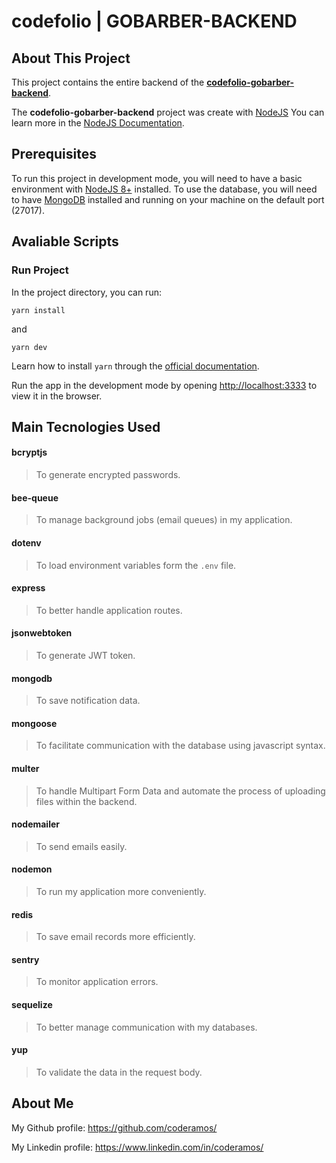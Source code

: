 # codefolio | GOBARBER-BACKEND

## About This Project

This project contains the entire backend of the **[codefolio-gobarber-backend](https://github.com/coderamos/codefolio-gobarber-backend)**.

The **codefolio-gobarber-backend** project was create with [NodeJS](https://nodejs.org/en/) You can learn more in the [NodeJS Documentation](https://nodejs.org/en/docs/).

## Prerequisites

To run this project in development mode, you will need to have a basic environment with [NodeJS 8+](https://nodejs.org/en/) installed. To use the database, you will need to have [MongoDB](https://www.mongodb.com/) installed and running on your machine on the default port (27017).

## Avaliable Scripts

### Run Project

In the project directory, you can run:

```
yarn install
```

and

```
yarn dev
```

Learn how to install `yarn` through the [official documentation](https://yarnpkg.com/pt-BR/docs/install).

Run the app in the development mode by opening [http://localhost:3333](http://localhost:3333) to view it in the browser.

## Main Tecnologies Used

#### bcryptjs

> To generate encrypted passwords.

#### bee-queue

> To manage background jobs (email queues) in my application.

#### dotenv

> To load environment variables form the `.env` file.

#### express

> To better handle application routes.

#### jsonwebtoken

> To generate JWT token.

#### mongodb

> To save notification data.

#### mongoose

> To facilitate communication with the database using javascript syntax.

#### multer

> To handle Multipart Form Data and automate the process of uploading files within the backend.

#### nodemailer

> To send emails easily.

#### nodemon

> To run my application more conveniently.

#### redis

> To save email records more efficiently.

#### sentry

> To monitor application errors.

#### sequelize

> To better manage communication with my databases.

#### yup

> To validate the data in the request body.

## About Me

My Github profile: https://github.com/coderamos/

My Linkedin profile: https://www.linkedin.com/in/coderamos/
